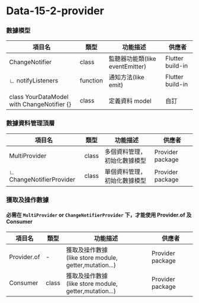 # Data-15-2-provider

### 數據模型

| 項目名                                        | 類型       | 功能描述                                                              | 供應者              |
|--------------------------------------------|----------|-------------------------------------------------------------------|------------------|
| ChangeNotifier                             | class    | 監聽器功能類(like eventEmitter)                                         | Flutter build-in |
| ∟ notifyListeners                          | function | 通知方法(like emit)                                                   | Flutter build-in |
|                                            |          |                                                                   |                  |
| class YourDataModel with ChangeNotifier {} | class    | 定義資料 model                                                        | 自訂               |


### 數據資料管理頂層

| 項目名                                        | 類型       | 功能描述                                                              | 供應者              |
|--------------------------------------------|----------|-------------------------------------------------------------------|------------------|
| MultiProvider                              | class    | 多個資料管理，初始化數據模型                                                    | Provider package |
| ∟ ChangeNotifierProvider                   | class    | 單個資料管理，初始化數據模型                                                    | Provider package |


### 獲取及操作數據

#### 必需在 `MultiProvider` or `ChangeNotifierProvider` 下，才能使用 Provider.of 及 Consumer

| 項目名                                        | 類型       | 功能描述                                                              | 供應者              |
|--------------------------------------------|----------|-------------------------------------------------------------------|------------------|
| Provider.of                                | -        | 獲取及操作數據<br/>(like store module, getter,mutation...) | Provider package |
| Consumer                                   | class    | 獲取及操作數據<br/>(like store module, getter,mutation...) | Provider package |

